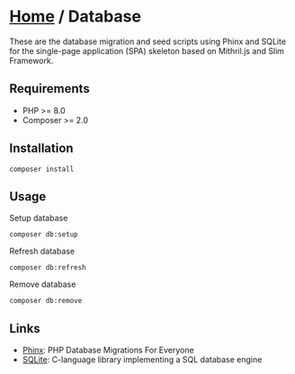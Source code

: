 # [Home](../README.md) / Database

These are the database migration and seed scripts using Phinx and SQLite for the single-page application (SPA) skeleton based on Mithril.js and Slim Framework.


## Requirements

- PHP >= 8.0
- Composer >= 2.0


## Installation

    composer install


## Usage

Setup database

    composer db:setup

Refresh database

    composer db:refresh

Remove database

    composer db:remove


## Links

- [Phinx](https://phinx.org): PHP Database Migrations For Everyone
- [SQLite](https://www.sqlite.org): C-language library implementing a SQL database engine
